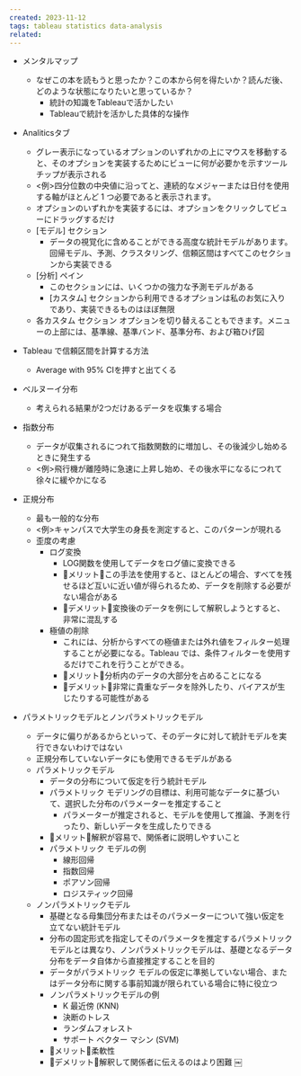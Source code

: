 ```yaml
---
created: 2023-11-12
tags: tableau statistics data-analysis
related:
---
```


* メンタルマップ
    * なぜこの本を読もうと思ったか？この本から何を得たいか？読んだ後、どのような状態になりたいと思っているか？
        * 統計の知識をTableauで活かしたい
        * Tableauで統計を活かした具体的な操作

* Analiticsタブ
    * グレー表示になっているオプションのいずれかの上にマウスを移動すると、そのオプションを実装するためにビューに何が必要かを示すツールチップが表示される
    * <例>四分位数の中央値に沿ってと、連続的なメジャーまたは日付を使用する軸がほとんど 1 つ必要であると表示されます。
    * オプションのいずれかを実装するには、オプションをクリックしてビューにドラッグするだけ
    * [モデル] セクション
        * データの視覚化に含めることができる高度な統計モデルがあります。回帰モデル、予測、クラスタリング、信頼区間はすべてこのセクションから実装できる
    * [分析] ペイン
        * このセクションには、いくつかの強力な予測モデルがある
        *  [カスタム] セクションから利用できるオプションは私のお気に入りであり、実装できるものはほぼ無限
    * 各カスタム セクション オプションを切り替えることもできます。メニューの上部には、基準線、基準バンド、基準分布、および箱ひげ図
* Tableau で信頼区間を計算する方法
    * Average with 95% CIを押すと出てくる
* ベルヌーイ分布
    * 考えられる結果が2つだけあるデータを収集する場合
* 指数分布
    * データが収集されるにつれて指数関数的に増加し、その後減少し始めるときに発生する
    * <例>飛行機が離陸時に急速に上昇し始め、その後水平になるにつれて徐々に緩やかになる
* 正規分布
    * 最も一般的な分布
    * <例>キャンパスで大学生の身長を測定すると、このパターンが現れる
    * 歪度の考慮
        * ログ変換
            * LOG関数を使用してデータをログ値に変換できる
            * 🔵メリット🔵この手法を使用すると、ほとんどの場合、すべてを残せるほど互いに近い値が得られるため、データを削除する必要がない場合がある
            * 🔴デメリット🔴変換後のデータを例にして解釈しようとすると、非常に混乱する
        * 極値の削除
            * これには、分析からすべての極値または外れ値をフィルター処理することが必要になる。Tableau では、条件フィルターを使用するだけでこれを行うことができる。
            * 🔵メリット🔵分析内のデータの大部分を占めることになる
            * 🔴デメリット🔴非常に貴重なデータを除外したり、バイアスが生じたりする可能性がある
* パラメトリックモデルとノンパラメトリックモデル
    * データに偏りがあるからといって、そのデータに対して統計モデルを実行できないわけではない
    * 正規分布していないデータにも使用できるモデルがある
    * パラメトリックモデル
        * データの分布について仮定を行う統計モデル
        * パラメトリック モデリングの目標は、利用可能なデータに基づいて、選択した分布のパラメーターを推定すること
            * パラメーターが推定されると、モデルを使用して推論、予測を行ったり、新しいデータを生成したりできる
        * 🔵メリット🔵解釈が容易で、関係者に説明しやすいこと
        * パラメトリック モデルの例
            * 線形回帰
            * 指数回帰
            * ポアソン回帰
            * ロジスティック回帰
    * ノンパラメトリックモデル
        * 基礎となる母集団分布またはそのパラメーターについて強い仮定を立てない統計モデル
        * 分布の固定形式を指定してそのパラメータを推定するパラメトリックモデルとは異なり、ノンパラメトリックモデルは、基礎となるデータ分布をデータ自体から直接推定することを目的
        * データがパラメトリック モデルの仮定に準拠していない場合、またはデータ分布に関する事前知識が限られている場合に特に役立つ
        * ノンパラメトリックモデルの例
            * K 最近傍 (KNN)
            * 決断のトレス
            * ランダムフォレスト
            * サポート ベクター マシン (SVM)
        * 🔵メリット🔵柔軟性
        * 🔴デメリット🔴解釈して関係者に伝えるのはより困難
￼

